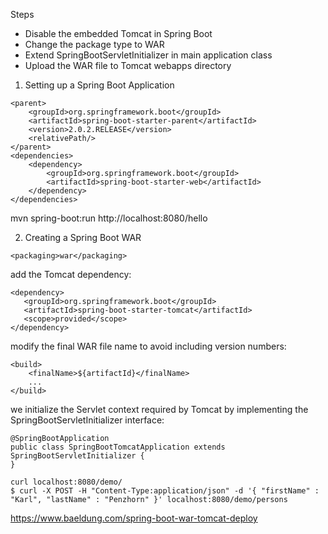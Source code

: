 Steps
* Disable the embedded Tomcat in Spring Boot
* Change the package type to WAR
* Extend SpringBootServletInitializer in main application class
* Upload the WAR file to Tomcat webapps directory

1. Setting up a Spring Boot Application
```
<parent>
    <groupId>org.springframework.boot</groupId>
    <artifactId>spring-boot-starter-parent</artifactId> 
    <version>2.0.2.RELEASE</version> 
    <relativePath/> 
</parent> 
<dependencies>
    <dependency> 
        <groupId>org.springframework.boot</groupId> 
        <artifactId>spring-boot-starter-web</artifactId> 
    </dependency> 
</dependencies>
```
mvn spring-boot:run
http://localhost:8080/hello

2. Creating a Spring Boot WAR

`<packaging>war</packaging>`

add the Tomcat dependency:
```
<dependency>
   <groupId>org.springframework.boot</groupId>
   <artifactId>spring-boot-starter-tomcat</artifactId>
   <scope>provided</scope>
</dependency>
```

modify the final WAR file name to avoid including version numbers:
```
<build>
    <finalName>${artifactId}</finalName>
    ... 
</build>
```

we initialize the Servlet context required by Tomcat by implementing the SpringBootServletInitializer interface:
```
@SpringBootApplication
public class SpringBootTomcatApplication extends SpringBootServletInitializer {
}
```

```
curl localhost:8080/demo/
$ curl -X POST -H "Content-Type:application/json" -d '{ "firstName" : "Karl", "lastName" : "Penzhorn" }' localhost:8080/demo/persons
```
https://www.baeldung.com/spring-boot-war-tomcat-deploy